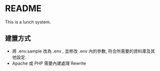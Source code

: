 # README #

This is a lunch system. 

## 建置方式

- 將 .env.sample 改為 .env , 並修改 .env 內的參數, 符合所需要的資料庫及其他設定.
- Apache 或 PHP 需要內建處理 Rewrite

